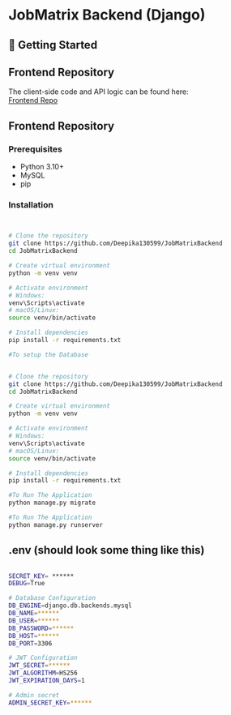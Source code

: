 # JobMatrix Backend (Django)

## 🚀 Getting Started

## Frontend Repository  
The client-side code and API logic can be found here:  
[Frontend Repo](https://github.com/Deepika130599/JobMatrixFrontend)

## Frontend Repository

### Prerequisites
- Python 3.10+
- MySQL
- pip

### Installation

```bash


# Clone the repository
git clone https://github.com/Deepika130599/JobMatrixBackend
cd JobMatrixBackend

# Create virtual environment
python -m venv venv

# Activate environment
# Windows:
venv\Scripts\activate
# macOS/Linux:
source venv/bin/activate

# Install dependencies
pip install -r requirements.txt

#To setup the Database


# Clone the repository
git clone https://github.com/Deepika130599/JobMatrixBackend
cd JobMatrixBackend

# Create virtual environment
python -m venv venv

# Activate environment
# Windows:
venv\Scripts\activate
# macOS/Linux:
source venv/bin/activate

# Install dependencies
pip install -r requirements.txt

#To Run The Application
python manage.py migrate

#To Run The Application
python manage.py runserver
```

## .env (should look some thing like this)

```bash

SECRET_KEY= ******
DEBUG=True

# Database Configuration
DB_ENGINE=django.db.backends.mysql
DB_NAME=******
DB_USER=******
DB_PASSWORD=******
DB_HOST=******
DB_PORT=3306

# JWT Configuration
JWT_SECRET=******
JWT_ALGORITHM=HS256
JWT_EXPIRATION_DAYS=1

# Admin secret
ADMIN_SECRET_KEY=******


```
